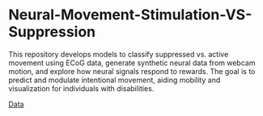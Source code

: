 # Neural-Movement-Stimulation-VS-Suppression

This repository develops models to classify suppressed vs. active movement using ECoG data, generate synthetic neural data from webcam motion, and explore how neural signals respond to rewards.
The goal is to predict and modulate intentional movement, aiding mobility and visualization for individuals with disabilities.

[Data](https://neurotycho.org/social-competition-task)
